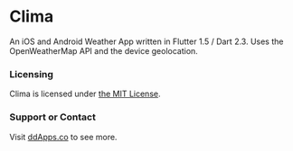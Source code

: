 # Clima
An iOS and Android Weather App written in Flutter 1.5 / Dart 2.3. Uses the OpenWeatherMap API and the device geolocation.

### Licensing
Clima is licensed under [the MIT License](LICENSE).

### Support or Contact
Visit [ddApps.co](http://ddapps.co) to see more.